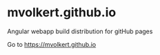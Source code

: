 # mvolkert.github.io

Angular webapp build distribution for gitHub pages

Go to https://mvolkert.github.io

